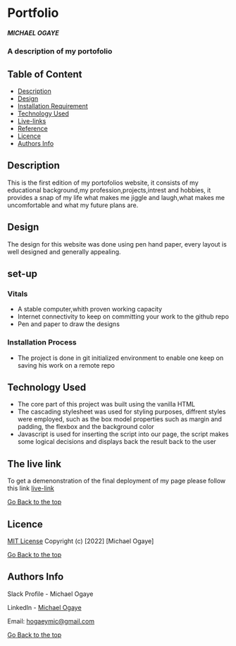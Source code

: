 # Portfolio
##### MICHAEL OGAYE
### A description of my portofolio
## Table of Content
+ [Description](#description)
+ [Design](Design)
+ [Installation Requirement]( Requisites)
+ [Technology Used](technology-used)
+ [Live-links](#Livelinks)
+ [Reference](#reference)
+ [Licence](#licence)
+ [Authors Info](#aut)
## Description
<p>This is the first edition of my portofolios website, it consists of my educational background,my profession,projects,intrest and hobbies, it provides a snap of my life what makes me jiggle and laugh,what makes me uncomfortable and what my future plans are.</p>

## Design
The design for this website was done using pen hand paper, every layout is well designed and generally  appealing.


## set-up
### Vitals
* A stable computer,whith proven working capacity
* Internet connectivity to keep on committing your work to the github repo
* Pen and paper to draw the designs
### Installation Process
* The project is done in git initialized environment to enable one keep on saving his work on a remote repo
## Technology Used
* The core part of this project was built using the vanilla HTML
* The cascading stylesheet was used for styling purposes, diffrent styles were employed, such as the box model properties such as margin and padding, the flexbox and the background color
* Javascript is used for inserting the script into our page, the script makes some logical decisions and displays back the result back to the user
## The live link
To get a demenonstration of the final deployment of my page please follow this link
[live-link](https://michael-ogaye.github.io/Ogaye-portofolio/)

  
[Go Back to the top](#portfolio)
## Licence
[MIT License](./LICENSE)
Copyright (c) [2022] [Michael Ogaye]

[Go Back to the top](#portfolio)
## Authors Info
Slack Profile - Michael Ogaye

Linkedln - [Michael Ogaye](https://www.linkedin.com/in/ogaye-michael-279342212/)

Email: hogaeymic@gmail.com

[Go Back to the top](#portfolio)